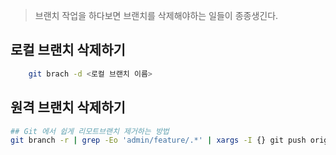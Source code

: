 > 브랜치 작업을 하다보면 브랜치를 삭제해야하는 일들이 종종생긴다.

## 로컬 브랜치 삭제하기
```bash
    git brach -d <로컬 브랜치 이름>
```

## 원격 브랜치 삭제하기
```bash
## Git 에서 쉽게 리모트브랜치 제거하는 방법
git branch -r | grep -Eo 'admin/feature/.*' | xargs -I {} git push origin :{}
```